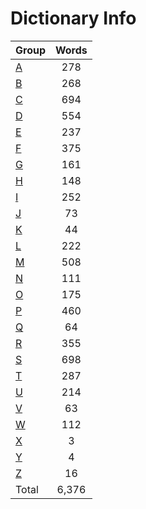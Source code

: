 ﻿Dictionary Info
=======


|Group|Words|
|-----|:------:|
|[A](A.json)|278|
|[B](B.json)|268|
|[C](C.json)|694|
|[D](D.json)|554|
|[E](E.json)|237|
|[F](F.json)|375|
|[G](G.json)|161|
|[H](H.json)|148|
|[I](I.json)|252|
|[J](J.json)|73|
|[K](K.json)|44|
|[L](L.json)|222|
|[M](M.json)|508|
|[N](N.json)|111|
|[O](O.json)|175|
|[P](P.json)|460|
|[Q](Q.json)|64|
|[R](R.json)|355|
|[S](S.json)|698|
|[T](T.json)|287|
|[U](U.json)|214|
|[V](V.json)|63|
|[W](W.json)|112|
|[X](X.json)|3|
|[Y](Y.json)|4|
|[Z](Z.json)|16|
|Total|6,376|
